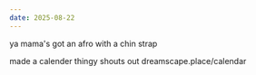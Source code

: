 ```yaml
---
date: 2025-08-22
---
```


ya mama's got an afro with a chin strap

made a calender thingy shouts out dreamscape.place/calendar